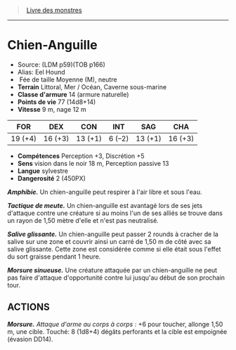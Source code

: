 ﻿> [Livre des monstres](tome_of_beasts.md)

---

# Chien-Anguille

- Source: (LDM p59)(TOB p166)
- Alias: Eel Hound
-  Fée de taille Moyenne (M), neutre
- **Terrain** Littoral, Mer / Océan, Caverne sous-marine
- **Classe d'armure** 14 (armure naturelle)
- **Points de vie** 77 (14d8+14)
- **Vitesse** 9 m, nage 12 m

|FOR|DEX|CON|INT|SAG|CHA|
|---|---|---|---|---|---|
|19 (+4)|16 (+3)|13 (+1)|6 (–2)|13 (+1)|16 (+3)|

- **Compétences** Perception +3, Discrétion +5
- **Sens** vision dans le noir 18 m, Perception passive 13
- **Langue** sylvestre
- **Dangerosité** 2 (450PX)

**_Amphibie._** Un chien-anguille peut respirer à l'air libre et sous l'eau.

**_Tactique de meute._** Un chien-anguille est avantagé lors de ses jets d'attaque contre une créature si au moins l'un de ses alliés se trouve dans un rayon de 1,50 mètre d'elle et n'est pas neutralisé.

**_Salive glissante._** Un chien-anguille peut passer 2 rounds à cracher de la salive sur une zone et couvrir ainsi un carré de 1,50 m de côté avec sa salive glissante. Cette zone est considérée comme si elle était sous l'effet du sort graisse pendant 1 heure.

**_Morsure sinueuse._** Une créature attaquée par un chien-anguille ne peut pas faire d'attaque d'opportunité contre lui jusqu'au début de son prochain tour.

## ACTIONS

**_Morsure._** _Attaque d'arme au corps à corps :_ +6 pour toucher, allonge 1,50 m, une cible. Touché: 8 (1d8+4) dégâts perforants et la cible est empoignée (évasion DD14).

